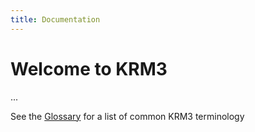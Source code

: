 ```yaml
---
title: Documentation
---
```



# Welcome to KRM3

...


See the [Glossary](./glossary/index.md) for a list of common KRM3 terminology
